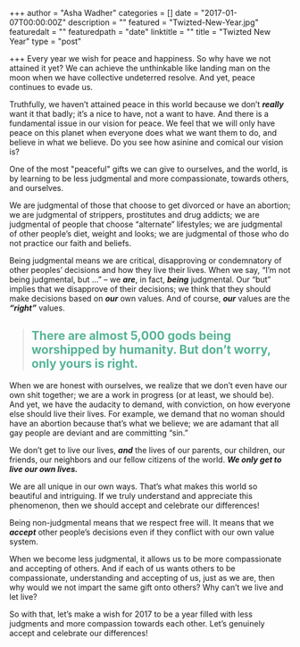 +++
author = "Asha Wadher"
categories = []
date = "2017-01-07T00:00:00Z"
description = ""
featured = "Twizted-New-Year.jpg"
featuredalt = ""
featuredpath = "date"
linktitle = ""
title = "Twizted New Year"
type = "post"

+++
Every year we wish for peace and happiness. So why have we not attained it yet? We can achieve the unthinkable like landing man on the moon when we have collective undeterred resolve. And yet, peace continues to evade us.

Truthfully, we haven’t attained peace in this world because we don’t <strong><i>really</i></strong> want it that badly; it’s a nice to have, not a want to have. And there is a fundamental issue in our vision for peace. We feel that we will only have peace on this planet when everyone does what we want them to do, and believe in what we believe. Do you see how asinine and comical our vision is?

One of the most "peaceful" gifts we can give to ourselves, and the world, is by learning to be less judgmental and more compassionate, towards others, and ourselves.

We are judgmental of those that choose to get divorced or have an abortion; we are judgmental of strippers, prostitutes and drug addicts; we are judgmental of people that choose “alternate” lifestyles; we are judgmental of other people’s diet, weight and looks; we are judgmental of those who do not practice our faith and beliefs.

Being judgmental means we are critical, disapproving or condemnatory of other peoples’ decisions and how they live their lives. When we say, “I’m not being judgmental, but …” – we <strong><i>are</i></strong>, in fact, <strong><i>being</i></strong> judgmental. Our “but” implies that we disapprove of their decisions; we think that they should make decisions based on <strong><i>our</i></strong> own values. And of course, <strong><i>our</i></strong> values are the <strong><i>“right”</i></strong> values.


<blockquote><h2 class="bigger" style="color:rgba(86,180,151,1);">There are almost 5,000 gods being <br>
  worshipped by humanity. But don’t worry, only yours is right.</h2>
</blockquote>


When we are honest with ourselves, we realize that we don’t even have our own shit together; we are a work in progress (or at least, we should be). And yet, we have the audacity to demand, with conviction, on how everyone else should live their lives. For example, we demand that no woman should have an abortion because that’s what we believe; we are adamant that all gay people are deviant and are committing “sin.”

We don’t get to live our lives, <strong><i>and</i></strong> the lives of our parents, our children, our friends, our neighbors and our fellow citizens of the world. <strong><i>We only get to live our own lives.</i></strong>

We are all unique in our own ways. That’s what makes this world so beautiful and intriguing. If we truly understand and appreciate this phenomenon, then we should accept and celebrate our differences!

Being non-judgmental means that we respect free will. It means that we <strong><i>accept</i></strong> other people’s decisions even if they conflict with our own value system.

When we become less judgmental, it allows us to be more compassionate and accepting of others. And if each of us wants others to be compassionate, understanding and accepting of us, just as we are, then why would we not impart the same gift onto others? Why can’t we live and let live?

So with that, let’s make a wish for 2017 to be a year filled with less judgments and more compassion towards each other. Let’s genuinely accept and celebrate our differences!



<br>
